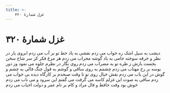 ```yaml
---
title: >-
    غزل شمارهٔ ۳۲۰
---
```

# غزل شمارهٔ ۳۲۰

دیشب به سیل اشک ره خواب می زدم
نقشی به یاد خط تو بر آب می زدم
ابروی یار در نظر و خرقه سوخته
جامی به یاد گوشه محراب می زدم
هر مرغ فکر کز سر شاخ سخن بجست
بازش ز طره تو به مضراب می زدم
روی نگار در نظرم جلوه می نمود
وز دور بوسه بر رخ مهتاب می زدم
چشمم به روی ساقی و گوشم به قول چنگ
فالی به چشم و گوش در این باب می زدم
نقش خیال روی تو تا وقت صبحدم
بر کارگاه دیده بی خواب می زدم
ساقی به صوت این غزلم کاسه می گرفت
می گفتم این سرود و می ناب می زدم
خوش بود وقت حافظ و فال مراد و کام
بر نام عمر و دولت احباب می زدم

